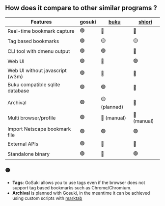 
## How does it compare to other similar programs ?

| Features	| gosuki | [buku](https://github.com/jarun/buku) | [shiori](https://github.com/go-shiori/shiori) |
------------|------|-------| ------- |
| Real-time bookmark capture | 🟢 | 🔴  | 🔴 | 
| Tag based bookmarks | 🟢 | 🟡 | 🟡 |
| CLI tool with dmenu output | 🟢 | 🟢 | 🔴 |
| Web UI | 🟢 | 🔴 | 🟢 |
| Web UI without javascript (w3m)  | 🟢 | 🔴|🔴| 
| Buku compatible sqlite database | 🟢 | 🟢 | 🔴 |
| Archival | 🟢 | 🟡 (planned) | 🔴 |
| Multi browser/profile | 🟢 | 🔴 (manual) | 🔴 (manual) |
| Import Netscape bookmark file |🟢|🟢|🟢|
| External APIs | 🟢 | 🔴 | 🔴 |
| Standalone binary |🟢|🔴|🟢|  
 
### 🟡

- **Tags**: GoSuki allows you to use tags even if the browser does not support tag based bookmarks such as Chrome/Chromium.
- **Archival** is planned with Gosuki, in the meantime it can be achieved using custom scripts with [marktab](https://gosuki.net/docs/features/marktab-actions)
